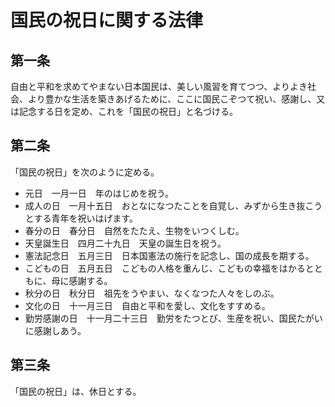 # 国民の祝日に関する法律

## 第一条

自由と平和を求めてやまない日本国民は、美しい風習を育てつつ、よりよき社会、より豊かな生活を築きあげるために、ここに国民こぞつて祝い、感謝し、又は記念する日を定め、これを「国民の祝日」と名づける。

## 第二条

「国民の祝日」を次のように定める。

- 元日　一月一日　年のはじめを祝う。
- 成人の日　一月十五日　おとなになつたことを自覚し、みずから生き抜こうとする青年を祝いはげます。
- 春分の日　春分日　自然をたたえ、生物をいつくしむ。
- 天皇誕生日　四月二十九日　天皇の誕生日を祝う。
- 憲法記念日　五月三日　日本国憲法の施行を記念し、国の成長を期する。
- こどもの日　五月五日　こどもの人格を重んじ、こどもの幸福をはかるとともに、母に感謝する。
- 秋分の日　秋分日　祖先をうやまい、なくなつた人々をしのぶ。
- 文化の日　十一月三日　自由と平和を愛し、文化をすすめる。
- 勤労感謝の日　十一月二十三日　勤労をたつとび、生産を祝い、国民たがいに感謝しあう。

## 第三条

「国民の祝日」は、休日とする。
